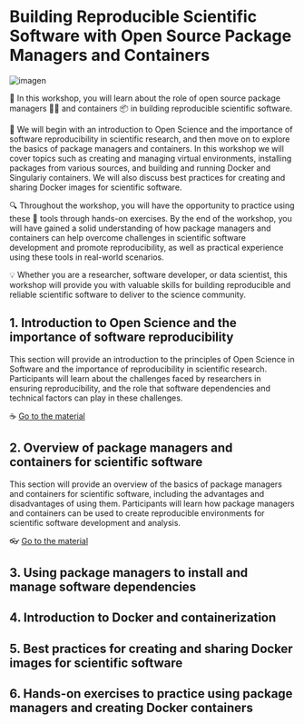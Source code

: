 # Building Reproducible Scientific Software with Open Source Package Managers and Containers

![imagen](https://user-images.githubusercontent.com/7033451/235629773-9659a0f9-7075-4679-8981-c505f22e2a80.png)


:rocket: In this workshop, you will learn about the role of open source package managers 👩‍💻 and containers 📦 in building reproducible scientific software. 

:satellite: We will begin with an introduction to Open Science and the importance of software reproducibility in scientific research, and then move on to explore the basics of package managers and containers. In this workshop we will cover topics such as creating and managing virtual environments, installing packages from various sources, and building and running Docker and Singulariy containers. We will also discuss best practices for creating and sharing Docker images for scientific software.

:mag: Throughout the workshop, you will have the opportunity to practice using these :wrench: tools through hands-on exercises. By the end of the workshop, you will have gained a solid understanding of how package managers and containers can help overcome challenges in scientific software development and promote reproducibility, as well as practical experience using these tools in real-world scenarios. 

:bulb: Whether you are a researcher, software developer, or data scientist, this workshop will provide you with valuable skills for building reproducible and reliable scientific software to deliver to the science community.

## 1. Introduction to Open Science and the importance of software reproducibility

This section will provide an introduction to the principles of Open Science in Software and the importance of reproducibility in scientific research. Participants will learn about the challenges faced by researchers in ensuring reproducibility, and the role that software dependencies and technical factors can play in these challenges.

:coffee: [Go to the material](./introduction_to_openscience_and_software_reproducibility.md)

## 2. Overview of package managers and containers for scientific software

This section will provide an overview of the basics of package managers and containers for scientific software, including the advantages and disadvantages of using them. Participants will learn how package managers and containers can be used to create reproducible environments for scientific software development and analysis.

:eyeglasses: [Go to the material](./overview_package_managers_and_containers_for_scientific_software.md)


## 3. Using package managers to install and manage software dependencies
## 4. Introduction to Docker and containerization
## 5. Best practices for creating and sharing Docker images for scientific software
## 6. Hands-on exercises to practice using package managers and creating Docker containers
